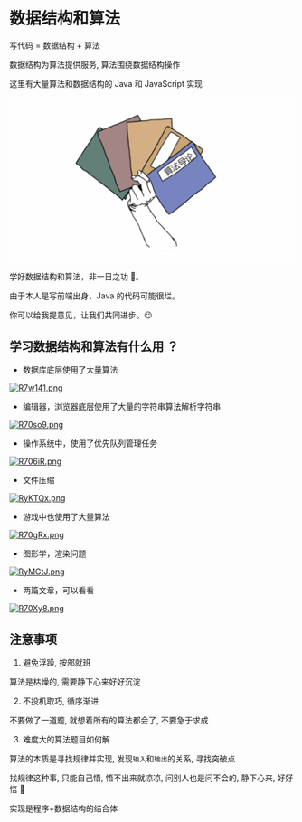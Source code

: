 # 数据结构和算法

写代码 = 数据结构 + 算法

数据结构为算法提供服务, 算法围绕数据结构操作

这里有大量算法和数据结构的 Java 和 JavaScript 实现

![image-20220523123331822](./images/image-20220523123331822.png)

学好数据结构和算法，非一日之功 💪。

由于本人是写前端出身，Java 的代码可能很烂。

你可以给我提意见，让我们共同进步。😉

## 学习数据结构和算法有什么用 ？

- 数据库底层使用了大量算法

[![R7w141.png](https://z3.ax1x.com/2021/07/06/R7w141.png)](https://imgtu.com/i/R7w141)

- 编辑器，浏览器底层使用了大量的字符串算法解析字符串

[![R70so9.png](https://z3.ax1x.com/2021/07/06/R70so9.png)](https://imgtu.com/i/R70so9)

- 操作系统中，使用了优先队列管理任务

[![R706iR.png](https://z3.ax1x.com/2021/07/06/R706iR.png)](https://imgtu.com/i/R706iR)

- 文件压缩

[![RyKTQx.png](https://z3.ax1x.com/2021/07/01/RyKTQx.png)](https://imgtu.com/i/RyKTQx)

- 游戏中也使用了大量算法

[![R70gRx.png](https://z3.ax1x.com/2021/07/06/R70gRx.png)](https://imgtu.com/i/R70gRx)

- 图形学，渲染问题

[![RyMGtJ.png](https://z3.ax1x.com/2021/07/01/RyMGtJ.png)](https://imgtu.com/i/RyMGtJ)

- 两篇文章，可以看看

[![R70Xy8.png](https://z3.ax1x.com/2021/07/06/R70Xy8.png)](https://imgtu.com/i/R70Xy8)
## 注意事项

1. 避免浮躁, 按部就班

算法是枯燥的, 需要静下心来好好沉淀

2. 不投机取巧, 循序渐进

不要做了一道题, 就想着所有的算法都会了, 不要急于求成

3. 难度大的算法题目如何解

算法的本质是寻找规律并实现, 发现`输入`和`输出`的关系, 寻找突破点

找规律这种事, 只能自己悟, 悟不出来就凉凉, 问别人也是问不会的, 静下心来, 好好悟 🤔

实现是程序+数据结构的结合体

<!-- ## 学习算法的正确姿势 -->
